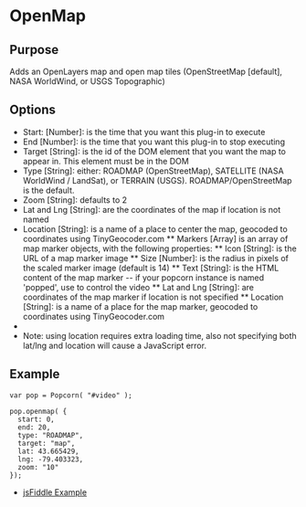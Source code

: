 # OpenMap #

## Purpose ##

Adds an OpenLayers map and open map tiles (OpenStreetMap [default], NASA WorldWind, or USGS Topographic)

## Options ##

* Start: [Number]:  is the time that you want this plug-in to execute
* End [Number]: is the time that you want this plug-in to stop executing
* Target [String]: is the id of the DOM element that you want the map to appear in. This element must be in the DOM
* Type [String]: either: ROADMAP (OpenStreetMap), SATELLITE (NASA WorldWind / LandSat), or TERRAIN (USGS).  ROADMAP/OpenStreetMap is the default.
* Zoom [String]: defaults to 2
* Lat and Lng [String]: are the coordinates of the map if location is not named
* Location [String]: is a name of a place to center the map, geocoded to coordinates using TinyGeocoder.com
** Markers [Array] is an array of map marker objects, with the following properties:
** Icon [String]: is the URL of a map marker image
** Size [Number]: is the radius in pixels of the scaled marker image (default is 14)
** Text [String]: is the HTML content of the map marker -- if your popcorn instance is named 'popped', use <script>popped.currentTime(10);</script> to control the video
** Lat and Lng [String]: are coordinates of the map marker if location is not specified
** Location [String]: is a name of a place for the map marker, geocoded to coordinates using TinyGeocoder.com
*
* Note: using location requires extra loading time, also not specifying both lat/lng and location will cause a JavaScript error.

## Example ##

    var pop = Popcorn( "#video" );

    pop.openmap( {
      start: 0,
      end: 20,
      type: "ROADMAP",
      target: "map",
      lat: 43.665429,
      lng: -79.403323,
      zoom: "10"
    });

* [jsFiddle Example](http://jsfiddle.net/popcornjs/NKtvy/)
